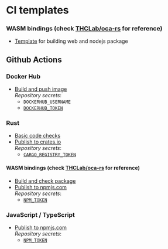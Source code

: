 # CI templates

### WASM bindings (check [THCLab/oca-rs](https://github.com/THCLab/oca-rs) for reference)

- [Template](./templates/wasm) for building web and nodejs package

## Github Actions

### Docker Hub

- [Build and push image](./templates/workflows/docker-publish.yml)  
_Repository secrets_:
  - `DOCKERHUB_USERNAME`
  - [`DOCKERHUB_TOKEN`](https://docs.docker.com/docker-hub/access-tokens/)

### Rust

- [Basic code checks](./templates/workflows/rust/basic.yml)
- [Publish to crates.io](./templates/workflows/rust/publish.yml)  
_Repository secrets_:
  - [`CARGO_REGISTRY_TOKEN`](https://crates.io/settings/tokens)

#### WASM bindings (check [THCLab/oca-rs](https://github.com/THCLab/oca-rs) for reference)

- [Build and check package](./templates/workflows/rust/wasm.yml)
- [Publish to npmjs.com](./templates/workflows/rust/wasm-publish.yml)  
_Repository secrets_:
  - [`NPM_TOKEN`](https://docs.npmjs.com/creating-and-viewing-access-tokens)

### JavaScript / TypeScript

- [Publish to npmjs.com](./templates/workflows/javascript/publish.yml)  
_Repository secrets_:
  - [`NPM_TOKEN`](https://docs.npmjs.com/creating-and-viewing-access-tokens)
